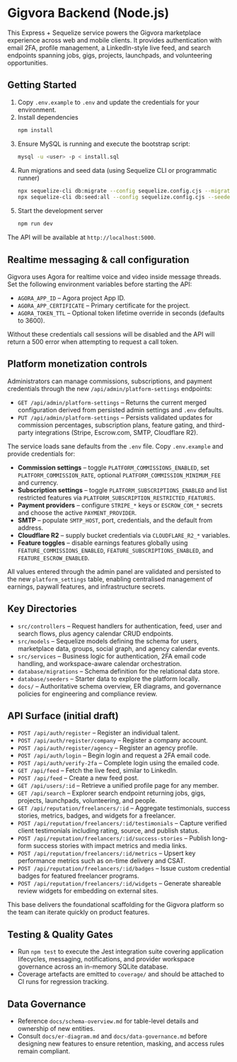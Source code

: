 # Gigvora Backend (Node.js)

This Express + Sequelize service powers the Gigvora marketplace experience across web and mobile clients. It provides authentication with email 2FA, profile management, a LinkedIn-style live feed, and search endpoints spanning jobs, gigs, projects, launchpads, and volunteering opportunities.

## Getting Started

1. Copy `.env.example` to `.env` and update the credentials for your environment.
2. Install dependencies
   ```bash
   npm install
   ```
3. Ensure MySQL is running and execute the bootstrap script:
   ```bash
   mysql -u <user> -p < install.sql
   ```
4. Run migrations and seed data (using Sequelize CLI or programmatic runner)
   ```bash
   npx sequelize-cli db:migrate --config sequelize.config.cjs --migrations-path database/migrations
   npx sequelize-cli db:seed:all --config sequelize.config.cjs --seeders-path database/seeders
   ```
5. Start the development server
   ```bash
   npm run dev
   ```

The API will be available at `http://localhost:5000`.

## Realtime messaging & call configuration

Gigvora uses Agora for realtime voice and video inside message threads. Set the following environment variables before starting the API:

- `AGORA_APP_ID` – Agora project App ID.
- `AGORA_APP_CERTIFICATE` – Primary certificate for the project.
- `AGORA_TOKEN_TTL` – Optional token lifetime override in seconds (defaults to 3600).

Without these credentials call sessions will be disabled and the API will return a 500 error when attempting to request a call token.

## Platform monetization controls

Administrators can manage commissions, subscriptions, and payment credentials through the new `/api/admin/platform-settings` endpoints:

- `GET /api/admin/platform-settings` – Returns the current merged configuration derived from persisted admin settings and `.env` defaults.
- `PUT /api/admin/platform-settings` – Persists validated updates for commission percentages, subscription plans, feature gating, and third-party integrations (Stripe, Escrow.com, SMTP, Cloudflare R2).

The service loads sane defaults from the `.env` file. Copy `.env.example` and provide credentials for:

- **Commission settings** – toggle `PLATFORM_COMMISSIONS_ENABLED`, set `PLATFORM_COMMISSION_RATE`, optional `PLATFORM_COMMISSION_MINIMUM_FEE` and currency.
- **Subscription settings** – toggle `PLATFORM_SUBSCRIPTIONS_ENABLED` and list restricted features via `PLATFORM_SUBSCRIPTION_RESTRICTED_FEATURES`.
- **Payment providers** – configure `STRIPE_*` keys or `ESCROW_COM_*` secrets and choose the active `PAYMENT_PROVIDER`.
- **SMTP** – populate `SMTP_HOST`, port, credentials, and the default from address.
- **Cloudflare R2** – supply bucket credentials via `CLOUDFLARE_R2_*` variables.
- **Feature toggles** – disable earnings features globally using `FEATURE_COMMISSIONS_ENABLED`, `FEATURE_SUBSCRIPTIONS_ENABLED`, and `FEATURE_ESCROW_ENABLED`.

All values entered through the admin panel are validated and persisted to the new `platform_settings` table, enabling centralised management of earnings, paywall features, and infrastructure secrets.

## Key Directories

- `src/controllers` – Request handlers for authentication, feed, user and search flows, plus agency calendar CRUD endpoints.
- `src/models` – Sequelize models defining the schema for users, marketplace data, groups, social graph, and agency calendar events.
- `src/services` – Business logic for authentication, 2FA email code handling, and workspace-aware calendar orchestration.
- `database/migrations` – Schema definition for the relational data store.
- `database/seeders` – Starter data to explore the platform locally.
- `docs/` – Authoritative schema overview, ER diagrams, and governance policies for engineering and compliance review.

## API Surface (initial draft)

- `POST /api/auth/register` – Register an individual talent.
- `POST /api/auth/register/company` – Register a company account.
- `POST /api/auth/register/agency` – Register an agency profile.
- `POST /api/auth/login` – Begin login and request a 2FA email code.
- `POST /api/auth/verify-2fa` – Complete login using the emailed code.
- `GET /api/feed` – Fetch the live feed, similar to LinkedIn.
- `POST /api/feed` – Create a new feed post.
- `GET /api/users/:id` – Retrieve a unified profile page for any member.
- `GET /api/search` – Explorer search endpoint returning jobs, gigs, projects, launchpads, volunteering, and people.
- `GET /api/reputation/freelancers/:id` – Aggregate testimonials, success stories, metrics, badges, and widgets for a freelancer.
- `POST /api/reputation/freelancers/:id/testimonials` – Capture verified client testimonials including rating, source, and publish status.
- `POST /api/reputation/freelancers/:id/success-stories` – Publish long-form success stories with impact metrics and media links.
- `POST /api/reputation/freelancers/:id/metrics` – Upsert key performance metrics such as on-time delivery and CSAT.
- `POST /api/reputation/freelancers/:id/badges` – Issue custom credential badges for featured freelancer programs.
- `POST /api/reputation/freelancers/:id/widgets` – Generate shareable review widgets for embedding on external sites.

This base delivers the foundational scaffolding for the Gigvora platform so the team can iterate quickly on product features.

## Testing & Quality Gates

- Run `npm test` to execute the Jest integration suite covering application lifecycles, messaging, notifications, and provider workspace governance across an in-memory SQLite database.
- Coverage artefacts are emitted to `coverage/` and should be attached to CI runs for regression tracking.

## Data Governance

- Reference `docs/schema-overview.md` for table-level details and ownership of new entities.
- Consult `docs/er-diagram.md` and `docs/data-governance.md` before designing new features to ensure retention, masking, and access rules remain compliant.
